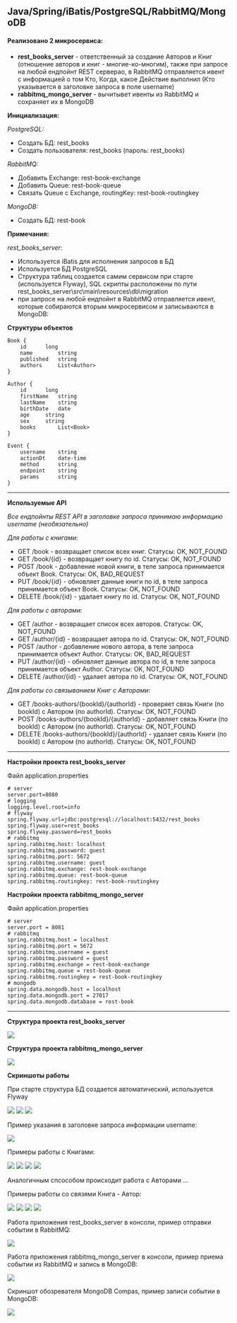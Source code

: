 ## Java/Spring/iBatis/PostgreSQL/RabbitMQ/MongoDB ##

#### Реализовано 2 микросервиса:

* **rest_books_server** - ответственный за создание Авторов и Книг (отношение авторов и книг - многие-ко-многим), также при запросе на любой ендпойнт REST серверао, в RabbitMQ отправляется ивент с информацией о том Кто, Когда, какое Действие выполнил (Кто указывается в заголовке запроса в поле username)
* **rabbitmq_mongo_server** - вычитывет ивенты из RabbitMQ и сохраняет их в MongoDB

**Инициализация:**

*PostgreSQL:*
* Создать БД: rest_books
* Создать пользователя: rest_books (пароль: rest_books)

*RabbitMQ:*
* Добавить Exchange: rest-book-exchange
* Добавить Queue: rest-book-queue
* Связать Queue c Exchange, routingKey: rest-book-routingkey

*MongoDB:*
* Создать БД: rest-book

**Примечания:**

*rest_books_server:*
* Используется iBatis для исполнения запросов в БД
* Используется БД PostgreSQL
* Структура таблиц создается самим сервисом при старте (используется Flyway), SQL скрипты расположены по пути rest_books_server\src\main\resources\db\migration
* при запросе на любой ендпойнт в RabbitMQ отправляется ивент, которые собираются вторым микросервисом и записываются в MongoDB:


**Структуры объектов**
```
Book {  
	id		long
	name		string
	published	string
	authors		List<Author>
}

Author {
	id		long
	firstName	string
	lastName	string
	birthDate	date
	age		string
	sex		string
	books		List<Book>
}

Event {
	username	string
	actionDt	date-time
	method		string
	endpoint	string
	params		string
}
```

-----------------------------------

**Используемые API**

*Все ендпойнты REST API в заголовке запроса принимаю информацию username (необязательно)*

*Для работы с книгами:*
* GET /book - возвращает список всех книг. Статусы: OK, NOT_FOUND
* GET /book/{id} - возвращает книгу по id. Статусы: OK, NOT_FOUND
* POST /book - добавление новой книги, в теле запроса принимается объект Book. Статусы: OK, BAD_REQUEST
* PUT /book/{id} - обновляет данные книги по id, в теле запроса принимается объект Book. Статусы: OK, NOT_FOUND
* DELETE /book/{id} - удалает книгу по id. Статусы: OK, NOT_FOUND

*Для работы с авторами:*
* GET /author - возвращает список всех авторов. Статусы: OK, NOT_FOUND
* GET /author/{id} - возвращает автора по id. Статусы: OK, NOT_FOUND
* POST /author - добавление нового автора, в теле запроса принимается объект Author. Статусы: OK, BAD_REQUEST
* PUT /author/{id} - обновляет данные автора по id, в теле запроса принимается объект Author. Статусы: OK, NOT_FOUND
* DELETE /author/{id} - удалает автора по id. Статусы: OK, NOT_FOUND

*Для работы со связыванием Книг с Авторами:*
* GET /books-authors/{bookId}/{authorId} - проверяет связь Книги (по bookId) с Автором (по authorId). Статусы: OK, NOT_FOUND
* POST /books-authors/{bookId}/{authorId} - добавляет связь Книги (по bookId) с Автором (по authorId). Статусы: OK, NOT_FOUND
* DELETE /books-authors/{bookId}/{authorId} - удалает связь Книги (по bookId) с Автором (по authorId). Статусы: OK, NOT_FOUND

-----------------------------------

**Настройки проекта rest_books_server**

Файл application.properties
```
# server
server.port=8080
# logging
logging.level.root=info
# flyway
spring.flyway.url=jdbc:postgresql://localhost:5432/rest_books
spring.flyway.user=rest_books
spring.flyway.password=rest_books
# rabbitmq
spring.rabbitmq.host: localhost
spring.rabbitmq.password: guest
spring.rabbitmq.port: 5672
spring.rabbitmq.username: guest
spring.rabbitmq.exchange: rest-book-exchange
spring.rabbitmq.queue: rest-book-queue
spring.rabbitmq.routingkey: rest-book-routingkey
```

**Настройки проекта rabbitmq_mongo_server**

Файл application.properties
```
# server
server.port = 8081
# rabbitmq
spring.rabbitmq.host = localhost
spring.rabbitmq.port = 5672
spring.rabbitmq.username = guest
spring.rabbitmq.password = guest
spring.rabbitmq.exchange = rest-book-exchange
spring.rabbitmq.queue = rest-book-queue
spring.rabbitmq.routingkey = rest-book-routingkey
# mongodb
spring.data.mongodb.host = localhost
spring.data.mongodb.port = 27017
spring.data.mongodb.database = rest-book
```

-----------------------------------

**Структура проекта rest_books_server**

<img src = "screenshots/rest_book_project_structure.png"> 


**Структура проекта rabbitmq_mongo_server**

<img src = "screenshots/rabbitmq_mongo_server_project_structure.png"> 


**Скриншоты работы**

При старте структура БД создается автоматический, используется Flyway

<img src = "screenshots/rest_book_table_books.png"> 

<img src = "screenshots/rest_book_table_authors.png"> 

<img src = "screenshots/rest_book_table_books_authors.png"> 


Пример указания в заголовке запроса информации username:

<img src = "screenshots/postman_header_username.png"> 


Примеры работы с Книгами:

<img src = "screenshots/postman_books_get.png"> 

<img src = "screenshots/postman_books_post.png"> 

<img src = "screenshots/postman_books_put.png"> 

<img src = "screenshots/postman_books_delete.png"> 


Аналогичным спсособом происходит работа с Авторами ...


Примеры работы со связями Книга - Автор:

<img src = "screenshots/postman_books_authors_get.png"> 

<img src = "screenshots/postman_books_authors_post.png"> 

<img src = "screenshots/postman_books_authors_delete.png"> 

<img src = "screenshots/postman_books_delete.png"> 


Работа приложения rest_books_server в консоли, пример отправки событии в RabbitMQ:

<img src = "screenshots/rabbitmq_sending.png"> 


Работа приложения rabbitmq_mongo_server в консоли, пример приема событии из RabbitMQ и запись в MongoDB:

<img src = "screenshots/rabbitmq_received.png"> 


Скриншот обозревателя MongoDB Compas, пример записи событии в MongoDB:

<img src = "screenshots/mongodb_docs.png"> 
